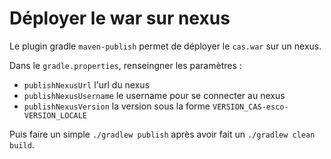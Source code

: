 # Déployer le war sur nexus

Le plugin gradle `maven-publish` permet de déployer le `cas.war` sur un nexus.

Dans le `gradle.properties`, renseingner les paramètres :
- `publishNexusUrl` l'url du nexus
- `publishNexusUsername` le username pour se connecter au nexus
- `publishNexusVersion` la version sous la forme `VERSION_CAS-esco-VERSION_LOCALE`

Puis faire un simple `./gradlew publish` après avoir fait un `./gradlew clean build`.